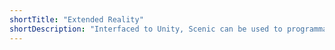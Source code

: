 ```yaml
---
shortTitle: "Extended Reality"
shortDescription: "Interfaced to Unity, Scenic can be used to programmatically generate physical scenarios to test and train humans in augmented and virtual reality. Scenic has been used in diverse domains such as healthcare (e.g. stroke patient physical rehabilitation) and tactical training in sports."
---
```

